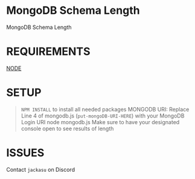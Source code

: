 # MongoDB Schema Length
 MongoDB Schema Length

 # REQUIREMENTS
 [NODE](https://nodejs.org/)

# SETUP
 > ```NPM INSTALL``` to install all needed packages
 > MONGODB URI: Replace Line 4 of mongodb.js (```put-mongoDB-URI-HERE```) with your MongoDB Login URI
 > node mongodb.js
 > Make sure to have your designated console open to see results of length

 # ISSUES
 Contact ```jackasu``` on Discord

